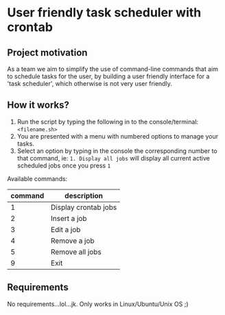 # User friendly task scheduler with __crontab__

Project motivation
--

As a team we aim to simplify the use of command-line commands that aim to schedule tasks for the user, by building a user friendly interface for a 'task scheduler', which otherwise is not very user friendly.

How it works?
--

1. Run the script by typing the following in to the console/terminal: ```<filename.sh>```
2. You are presented with a menu with numbered options to manage your tasks.
3. Select an option by typing in the console the corresponding number to that command, ie: ```1. Display all jobs``` will display all current active scheduled jobs once you press ```1```

Available commands:

command | description
------- | -----------
1 | Display crontab jobs
2 | Insert a job
3 | Edit a job
4 | Remove a job
5 | Remove all jobs
9 | Exit

Requirements
--

No requirements...lol...jk. Only works in Linux/Ubuntu/Unix OS ;)
